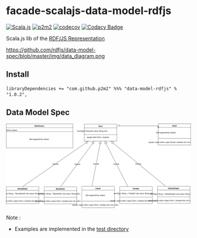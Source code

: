 # facade-scalajs-data-model-rdfjs
[![Scala.js](https://www.scala-js.org/assets/badges/scalajs-1.6.0.svg)](https://www.scala-js.org)
[![p2m2](https://circleci.com/gh/p2m2/facade-scalajs-data-model-rdfjs.svg?style=shield)](https://app.circleci.com/pipelines/github/p2m2)
[![codecov](https://codecov.io/gh/p2m2/facade-scalajs-data-model-rdfjs/branch/develop/graph/badge.svg)](https://codecov.io/gh/p2m2/facade-scalajs-data-model-rdfjs)
[![Codacy Badge](https://api.codacy.com/project/badge/Grade/a2b58895113e4be38aa6dc38bdb3b1ec)](https://app.codacy.com/gh/p2m2/facade-scalajs-data-model-rdfjs?utm_source=github.com&utm_medium=referral&utm_content=p2m2/facade-scalajs-data-model-rdfjs&utm_campaign=Badge_Grade_Settings)


Scala.js lib of the [RDF/JS Representation](https://github.com/rdfjs/data-model-spec)

https://github.com/rdfjs/data-model-spec/blob/master/img/data_diagram.png


## Install

```
libraryDependencies += "com.github.p2m2" %%% "data-model-rdfjs" % "1.0.2",
```

## Data Model Spec


![Data Model Spec](https://raw.githubusercontent.com/rdfjs/data-model-spec/master/img/data_diagram.svg)

Note :
 - Examples are implemented in the [test directory](./src/test)
